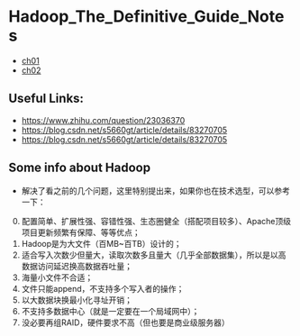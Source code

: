 # Hadoop_The_Definitive_Guide_Notes

 - [ch01]("./ch01.md")
 - [ch02]("./ch02.md")

## Useful Links:

 - https://www.zhihu.com/question/23036370
 - https://blog.csdn.net/s5660gt/article/details/83270705
 - https://blog.csdn.net/s5660gt/article/details/83270705
 
## Some info about Hadoop

 - 解决了看之前的几个问题，这里特别提出来，如果你也在技术选型，可以参考一下：
0. 配置简单、扩展性强、容错性强、生态圈健全（搭配项目较多）、Apache顶级项目更新频繁有保障、等等优点；
1. Hadoop是为大文件（百MB~百TB）设计的；
2. 适合写入次数少但量大，读取次数多且量大（几乎全部数据集），所以是以高数据访问延迟换高数据吞吐量；
3. 海量小文件不合适；
4. 文件只能append，不支持多个写入者的操作；
5. 以大数据块换最小化寻址开销；
6. 不支持多数据中心（就是一定要在一个局域网中）；
7. 没必要再组RAID，硬件要求不高（但也要是商业级服务器）

